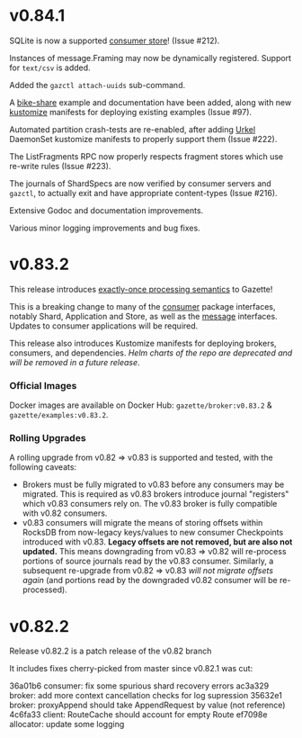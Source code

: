 
v0.84.1
=======

SQLite is now a supported [consumer store](https://godoc.org/go.gazette.dev/core/consumer/store-sqlite)! (Issue #212).

Instances of message.Framing may now be dynamically registered. Support for `text/csv` is added.

Added the `gazctl attach-uuids` sub-command.

A [bike-share](docs/examples_bike_share.md) example and documentation have been added,
along with new [kustomize](kustomize/test/) manifests for deploying existing examples (Issue #97).

Automated partition crash-tests are re-enabled, after adding
[Urkel](https://github.com/jgraettinger/urkel)
DaemonSet kustomize manifests to properly support them (Issue #222).

The ListFragments RPC now properly respects fragment stores which use re-write rules (Issue #223).

The journals of ShardSpecs are now verified by consumer servers and `gazctl`, to actually
exit and have appropriate content-types (Issue #216).

Extensive Godoc and documentation improvements.

Various minor logging improvements and bug fixes.

v0.83.2
=======

This release introduces [exactly-once processing semantics](https://github.com/gazette/core/blob/master/docs/exactly_once_semantics.md) to Gazette!

This is a breaking change to many of the [consumer](https://github.com/gazette/core/blob/master/consumer/interfaces.go) package interfaces, notably Shard, Application and Store, as well as the [message](https://github.com/gazette/core/blob/master/message/interfaces.go) interfaces. Updates to consumer applications will be required.

This release also introduces Kustomize manifests for deploying brokers, consumers, and dependencies. *Helm charts of the repo are deprecated and will be removed in a future release*.

### Official Images ###

Docker images are available on Docker Hub: `gazette/broker:v0.83.2` & `gazette/examples:v0.83.2`.

### Rolling Upgrades ###

A rolling upgrade from v0.82 => v0.83 is supported and tested, with the following caveats:
* Brokers must be fully migrated to v0.83 before any consumers may be migrated. This is required as v0.83 brokers introduce journal "registers" which v0.83 consumers rely on. The v0.83 broker is fully compatible with v0.82 consumers.
* v0.83 consumers will migrate the means of storing offsets within RocksDB from now-legacy keys/values to new consumer Checkpoints introduced with v0.83. **Legacy offsets are not removed, but are also not updated.** This means downgrading from v0.83 => v0.82 will re-process portions of source journals read by the v0.83 consumer. Similarly, a subsequent re-upgrade from v0.82 => v0.83 *will not migrate offsets again* (and portions read by the downgraded v0.82 consumer will be re-processed).

v0.82.2
=======

Release v0.82.2 is a patch release of the v0.82 branch

It includes fixes cherry-picked from master since v0.82.1 was cut:

36a01b6 consumer: fix some spurious shard recovery errors
ac3a329 broker: add more context cancellation checks for log supression
35632e1 broker: proxyAppend should take AppendRequest by value (not reference)
4c6fa33 client: RouteCache should account for empty Route
ef7098e allocator: update some logging